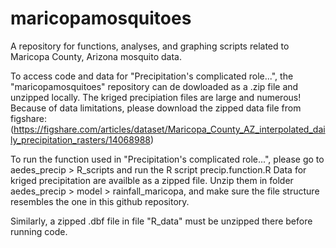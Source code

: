 # maricopamosquitoes
A repository for functions, analyses, and graphing scripts related to Maricopa County, Arizona mosquito data.

To access code and data for "Precipitation's complicated role...", the "maricopamosquitoes" repository can de dowloaded as a .zip file and unzipped locally.
The kriged precipiation files are large and numerous! Because of data limitations, please download the zipped data file from figshare:
(https://figshare.com/articles/dataset/Maricopa_County_AZ_interpolated_daily_precipitation_rasters/14068988)

To run the function used in "Precipitation's complicated role...", please go to aedes_precip > R_scripts and run the R script precip.function.R
Data for kriged precipitation are availble as a zipped file. Unzip them in folder
aedes_precip > model > rainfall_maricopa, and make sure the file structure resembles the one in this github repository.

Similarly, a zipped .dbf file in file "R_data"  must be unzipped there before running code. 
